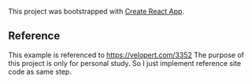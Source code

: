 This project was bootstrapped with [Create React App](https://github.com/facebook/create-react-app).

## Reference

This example is referenced to https://velopert.com/3352
The purpose of this project is only for personal study. So I just implement reference site code as same step.

